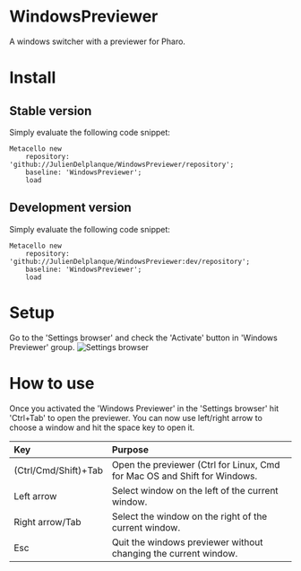 # WindowsPreviewer
A windows switcher with a previewer for Pharo.

# Install
## Stable version
Simply evaluate the following code snippet:
~~~
Metacello new
    repository: 'github://JulienDelplanque/WindowsPreviewer/repository';
    baseline: 'WindowsPreviewer';
    load
~~~

## Development version
Simply evaluate the following code snippet:
~~~
Metacello new
    repository: 'github://JulienDelplanque/WindowsPreviewer:dev/repository';
    baseline: 'WindowsPreviewer';
    load
~~~

# Setup
Go to the 'Settings browser' and check the 'Activate' button in 'Windows Previewer' group.
![Settings browser](https://raw.githubusercontent.com/juliendelplanque/WindowsPreviewer/dev/misc/img/settings.png)

# How to use
Once you activated the 'Windows Previewer' in the 'Settings browser' hit 'Ctrl+Tab' to open the previewer.
You can now use left/right arrow to choose a window and hit the space key to open it.

| Key                  | Purpose                                                                   |
|:---------------------|:--------------------------------------------------------------------------|
| (Ctrl/Cmd/Shift)+Tab | Open the previewer (Ctrl for Linux, Cmd for Mac OS and Shift for Windows. |
| Left arrow           | Select window on the left of the current window.                          |
| Right arrow/Tab      | Select the window on the right of the current window.                     |
| Esc                  | Quit the windows previewer without changing the current window.           |
